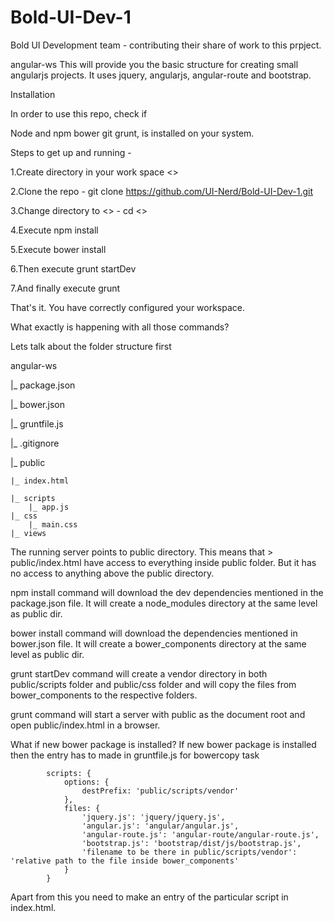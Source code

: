 # Bold-UI-Dev-1
Bold UI Development team - contributing their share of work to this prpject.

angular-ws
This will provide you the basic structure for creating small angularjs projects. It uses jquery, angularjs, angular-route and bootstrap.

Installation

In order to use this repo, check if

Node and npm
bower
git
grunt, is installed on your system. 

Steps to get up and running -

1.Create directory in your work space <<project dir>>

2.Clone the repo - git clone https://github.com/UI-Nerd/Bold-UI-Dev-1.git

3.Change directory to <<project dir>> - cd <<project dir>>

4.Execute npm install

5.Execute bower install

6.Then execute grunt startDev

7.And finally execute grunt

That's it. You have correctly configured your workspace.

What exactly is happening with all those commands?

Lets talk about the folder structure first

angular-ws

|_ package.json

|_ bower.json

|_ gruntfile.js

|_ .gitignore

|_ public

    |_ index.html
    
    |_ scripts
        |_ app.js
    |_ css
        |_ main.css
    |_ views
    
The running server points to public directory. This means that > public/index.html have access to everything inside public folder. But it has no access to anything above the public directory.

npm install command will download the dev dependencies mentioned in the package.json file. It will create a node_modules directory at the same level as public dir.

bower install command will download the dependencies mentioned in bower.json file. It will create a bower_components directory at the same level as public dir.

grunt startDev command will create a vendor directory in both public/scripts folder and public/css folder and will copy the files from bower_components to the respective folders.

grunt command will start a server with public as the document root and open public/index.html in a browser.

What if new bower package is installed?
If new bower package is installed then the entry has to made in gruntfile.js for bowercopy task

            scripts: {
                options: {
                    destPrefix: 'public/scripts/vendor'
                },
                files: {
                    'jquery.js': 'jquery/jquery.js',
                    'angular.js': 'angular/angular.js',
                    'angular-route.js': 'angular-route/angular-route.js',
                    'bootstrap.js': 'bootstrap/dist/js/bootstrap.js',
                    'filename to be there in public/scripts/vendor': 'relative path to the file inside bower_components'
                }
            }
            
Apart from this you need to make an entry of the particular script in index.html.
